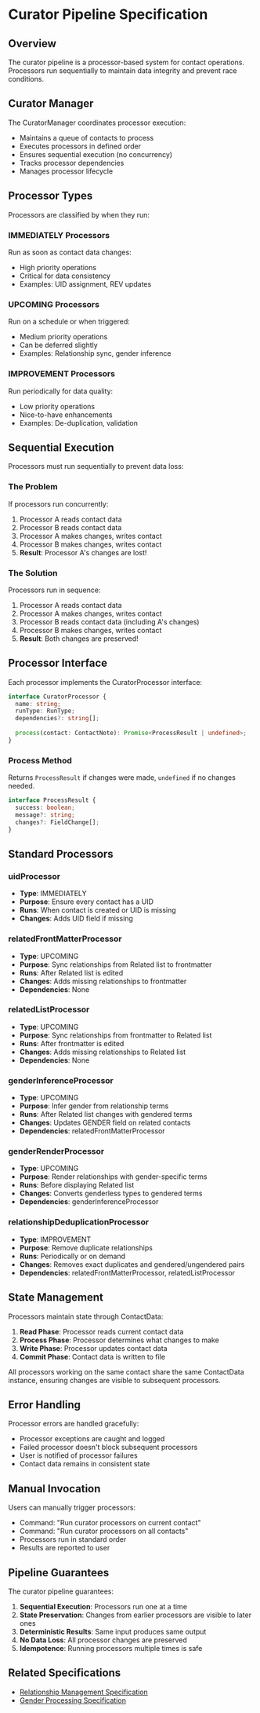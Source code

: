 # Curator Pipeline Specification

## Overview

The curator pipeline is a processor-based system for contact operations. Processors run sequentially to maintain data integrity and prevent race conditions.

## Curator Manager

The CuratorManager coordinates processor execution:
- Maintains a queue of contacts to process
- Executes processors in defined order
- Ensures sequential execution (no concurrency)
- Tracks processor dependencies
- Manages processor lifecycle

## Processor Types

Processors are classified by when they run:

### IMMEDIATELY Processors

Run as soon as contact data changes:
- High priority operations
- Critical for data consistency
- Examples: UID assignment, REV updates

### UPCOMING Processors

Run on a schedule or when triggered:
- Medium priority operations
- Can be deferred slightly
- Examples: Relationship sync, gender inference

### IMPROVEMENT Processors

Run periodically for data quality:
- Low priority operations
- Nice-to-have enhancements
- Examples: De-duplication, validation

## Sequential Execution

Processors must run sequentially to prevent data loss:

### The Problem

If processors run concurrently:
1. Processor A reads contact data
2. Processor B reads contact data
3. Processor A makes changes, writes contact
4. Processor B makes changes, writes contact
5. **Result**: Processor A's changes are lost!

### The Solution

Processors run in sequence:
1. Processor A reads contact data
2. Processor A makes changes, writes contact
3. Processor B reads contact data (including A's changes)
4. Processor B makes changes, writes contact
5. **Result**: Both changes are preserved!

## Processor Interface

Each processor implements the CuratorProcessor interface:

```typescript
interface CuratorProcessor {
  name: string;
  runType: RunType;
  dependencies?: string[];
  
  process(contact: ContactNote): Promise<ProcessResult | undefined>;
}
```

### Process Method

Returns `ProcessResult` if changes were made, `undefined` if no changes needed.

```typescript
interface ProcessResult {
  success: boolean;
  message?: string;
  changes?: FieldChange[];
}
```

## Standard Processors

### uidProcessor

- **Type**: IMMEDIATELY
- **Purpose**: Ensure every contact has a UID
- **Runs**: When contact is created or UID is missing
- **Changes**: Adds UID field if missing

### relatedFrontMatterProcessor

- **Type**: UPCOMING
- **Purpose**: Sync relationships from Related list to frontmatter
- **Runs**: After Related list is edited
- **Changes**: Adds missing relationships to frontmatter
- **Dependencies**: None

### relatedListProcessor

- **Type**: UPCOMING
- **Purpose**: Sync relationships from frontmatter to Related list
- **Runs**: After frontmatter is edited
- **Changes**: Adds missing relationships to Related list
- **Dependencies**: None

### genderInferenceProcessor

- **Type**: UPCOMING
- **Purpose**: Infer gender from relationship terms
- **Runs**: After Related list changes with gendered terms
- **Changes**: Updates GENDER field on related contacts
- **Dependencies**: relatedFrontMatterProcessor

### genderRenderProcessor

- **Type**: UPCOMING
- **Purpose**: Render relationships with gender-specific terms
- **Runs**: Before displaying Related list
- **Changes**: Converts genderless types to gendered terms
- **Dependencies**: genderInferenceProcessor

### relationshipDeduplicationProcessor

- **Type**: IMPROVEMENT
- **Purpose**: Remove duplicate relationships
- **Runs**: Periodically or on demand
- **Changes**: Removes exact duplicates and gendered/ungendered pairs
- **Dependencies**: relatedFrontMatterProcessor, relatedListProcessor

## State Management

Processors maintain state through ContactData:

1. **Read Phase**: Processor reads current contact data
2. **Process Phase**: Processor determines what changes to make
3. **Write Phase**: Processor updates contact data
4. **Commit Phase**: Contact data is written to file

All processors working on the same contact share the same ContactData instance, ensuring changes are visible to subsequent processors.

## Error Handling

Processor errors are handled gracefully:
- Processor exceptions are caught and logged
- Failed processor doesn't block subsequent processors
- User is notified of processor failures
- Contact data remains in consistent state

## Manual Invocation

Users can manually trigger processors:
- Command: "Run curator processors on current contact"
- Command: "Run curator processors on all contacts"
- Processors run in standard order
- Results are reported to user

## Pipeline Guarantees

The curator pipeline guarantees:
1. **Sequential Execution**: Processors run one at a time
2. **State Preservation**: Changes from earlier processors are visible to later ones
3. **Deterministic Results**: Same input produces same output
4. **No Data Loss**: All processor changes are preserved
5. **Idempotence**: Running processors multiple times is safe

## Related Specifications

- [Relationship Management Specification](relationship-management-spec.md)
- [Gender Processing Specification](gender-processing-spec.md)
